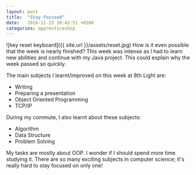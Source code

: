 ```yaml
---
layout: post
title:  "Stay Focused"
date:   2016-11-23 10:42:51 +0100
categories: apprenticeship
---
```

![key reset keyboard]({{ site.url }}/assets/reset.jpg)
How is it even possible that the week is nearly finished? This week was intense
as I had to learn new abilities and continue with my  Java project. This could
explain why the week passed so quickly.

The main subjects I learnt/improved on this week at 8th Light are:

- Writing
- Preparing a presentation
- Object Oriented Programming
- TCP/IP

During my commute, I also learnt about these subjects:

- Algorithm
- Data Structure
- Problem Solving

My tasks are mostly about OOP. I wonder if I should spend more time
studying it. There are so many exciting subjects in computer science;
it's really hard to stay focused on only one!
